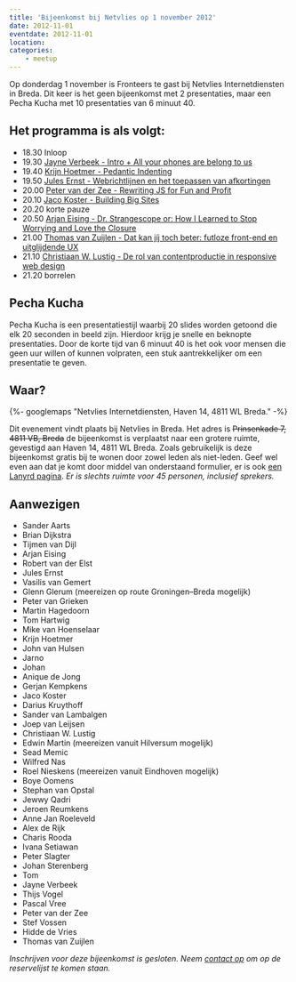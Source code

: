 ```yaml
---
title: 'Bijeenkomst bij Netvlies op 1 november 2012'
date: 2012-11-01
eventdate: 2012-11-01
location:
categories:
    - meetup
---
```


Op donderdag 1 november is Fronteers te gast bij Netvlies Internetdiensten in Breda. Dit keer is het geen bijeenkomst met 2 presentaties, maar een Pecha Kucha met 10 presentaties van 6 minuut 40.

## Het programma is als volgt:

-   18.30 Inloop
-   19.30 [Jayne Verbeek - Intro + All your phones are belong to us](/bijeenkomsten/2012/netvlies/all-your-phones-are-belong-to-us)
-   19.40 [Krijn Hoetmer - Pedantic Indenting](/bijeenkomsten/2012/netvlies/pedantic-indenting)
-   19.50 [Jules Ernst - Webrichtlijnen en het toepassen van afkortingen](/bijeenkomsten/2012/netvlies/webrichtlijnen-afk)
-   20.00 [Peter van der Zee - Rewriting JS for Fun and Profit](/bijeenkomsten/2012/netvlies/rewriting-js)
-   20.10 [Jaco Koster - Building Big Sites](/bijeenkomsten/2012/netvlies/building-big-sites)
-   20.20 korte pauze
-   20.50 [Arjan Eising - Dr. Strangescope or: How I Learned to Stop Worrying and Love the Closure](/bijeenkomsten/2012/netvlies/dr-strangescope)
-   21.00 [Thomas van Zuijlen - Dat kan jíj toch beter: futloze front-end en uitglijdende UX](/bijeenkomsten/2012/netvlies/dat-kan-jij-toch-beter)
-   21.10 [Christiaan W. Lustig - De rol van contentproductie in responsive web design](/bijeenkomsten/2012/netvlies/contentproductie-responsive-web-design)
-   21.20 borrelen

## Pecha Kucha

Pecha Kucha is een presentatiestijl waarbij 20 slides worden getoond die elk 20 seconden in beeld zijn. Hierdoor krijg je snelle en beknopte presentaties.
Door de korte tijd van 6 minuut 40 is het ook voor mensen die geen uur willen of kunnen volpraten, een stuk aantrekkelijker om een presentatie te geven.

## Waar?

{%- googlemaps "Netvlies Internetdiensten, Haven 14, 4811 WL Breda." -%}

Dit evenement vindt plaats bij Netvlies in Breda. Het adres is <strike>Prinsenkade 7, 4811 VB, Breda</strike> de bijeenkomst is verplaatst naar een grotere ruimte, gevestigd aan Haven 14, 4811 WL Breda. Zoals gebruikelijk is deze bijeenkomst gratis bij te wonen door zowel leden als niet-leden. Geef wel even aan dat je komt door middel van onderstaand formulier, er is ook [een Lanyrd pagina](http://lanyrd.com/2012/fronteers-netvlies/). _Er is slechts ruimte voor 45 personen, inclusief sprekers._

## Aanwezigen

-   Sander Aarts
-   Brian Dijkstra
-   Tijmen van Dijl
-   Arjan Eising
-   Robert van der Elst
-   Jules Ernst
-   Vasilis van Gemert
-   Glenn Glerum (meereizen op route Groningen–Breda mogelijk)
-   Peter van Grieken
-   Martin Hagedoorn
-   Tom Hartwig
-   Mike van Hoenselaar
-   Krijn Hoetmer
-   John van Hulsen
-   Jarno
-   Johan
-   Anique de Jong
-   Gerjan Kempkens
-   Jaco Koster
-   Darius Kruythoff
-   Sander van Lambalgen
-   Joep van Leijsen
-   Christiaan W. Lustig
-   Edwin Martin (meereizen vanuit Hilversum mogelijk)
-   Sead Memic
-   Wilfred Nas
-   Roel Nieskens (meereizen vanuit Eindhoven mogelijk)
-   Boye Oomens
-   Stephan van Opstal
-   Jewwy Qadri
-   Jeroen Reumkens
-   Anne Jan Roeleveld
-   Alex de Rijk
-   Charis Rooda
-   Ivana Setiawan
-   Peter Slagter
-   Johan Sterenberg
-   Tom
-   Jayne Verbeek
-   Thijs Vogel
-   Pascal Vree
-   Peter van der Zee
-   Stef Vossen
-   Hidde de Vries
-   Thomas van Zuijlen

_Inschrijven voor deze bijeenkomst is gesloten. Neem [contact op](/contact) om op de reservelijst te komen staan._
